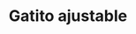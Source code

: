 ---
title: Gatito ajustable
date: 
draft: false

# descripcion
description : Anillo de plata 925

materials: Plata 925

color: Plateado

dimensions: 18ml diámetro - ajustable

code: 05-23-0604

type: "Anillos"

categories: [destacados]

# Images
# first image will be shown in the product page
images:
  # - image: "images/path_to_image"
  # La ubicacion de las imagenes es imagenes/Anillos/Anillos.Plata/05-23-0604-gatito-ajustable
  - image: "./images/anillos/plata/05-23-0604.JPG"
---